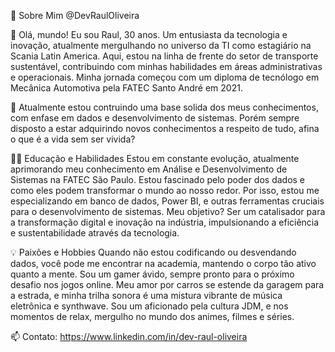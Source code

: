 
 🚀 Sobre Mim @DevRaulOliveira

👋 Olá, mundo! Eu sou Raul, 30 anos. Um entusiasta da tecnologia e inovação, atualmente mergulhando no universo da TI como estagiário na Scania Latin America. Aqui, estou na linha de frente do setor de transporte sustentável, contribuindo com minhas habilidades em áreas administrativas e operacionais. Minha jornada começou com um diploma de tecnólogo em Mecânica Automotiva pela FATEC Santo André em 2021.

🌱 Atualmente estou contruindo uma base solida dos meus conhecimentos, com enfase em dados e desenvolvimento de sistemas. Porém sempre disposto a estar adquirindo novos conhecimentos a respeito de tudo, afina o que é a vida sem ser vivida?

👨‍💻 Educação e Habilidades Estou em constante evolução, atualmente aprimorando meu conhecimento em Análise e Desenvolvimento de Sistemas na FATEC São Paulo. Estou fascinado pelo poder dos dados e como eles podem transformar o mundo ao nosso redor. Por isso, estou me especializando em banco de dados, Power BI, e outras ferramentas cruciais para o desenvolvimento de sistemas. Meu objetivo? Ser um catalisador para a transformação digital e inovação na indústria, impulsionando a eficiência e sustentabilidade através da tecnologia.

💡 Paixões e Hobbies Quando não estou codificando ou desvendando dados, você pode me encontrar na academia, mantendo o corpo tão ativo quanto a mente. Sou um gamer ávido, sempre pronto para o próximo desafio nos jogos online. Meu amor por carros se estende da garagem para a estrada, e minha trilha sonora é uma mistura vibrante de música eletrônica e synthwave. Sou um aficionado pela cultura JDM, e nos momentos de relax, mergulho no mundo dos animes, filmes e séries.

📫 Contato: https://www.linkedin.com/in/dev-raul-oliveira
